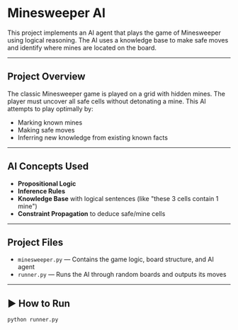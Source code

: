 # Minesweeper AI

This project implements an AI agent that plays the game of Minesweeper using logical reasoning. The AI uses a knowledge base to make safe moves and identify where mines are located on the board.

---

##  Project Overview

The classic Minesweeper game is played on a grid with hidden mines. The player must uncover all safe cells without detonating a mine. This AI attempts to play optimally by:
- Marking known mines
- Making safe moves
- Inferring new knowledge from existing known facts

---

## AI Concepts Used

- **Propositional Logic**
- **Inference Rules**
- **Knowledge Base** with logical sentences (like "these 3 cells contain 1 mine")
- **Constraint Propagation** to deduce safe/mine cells

---

## Project Files

- `minesweeper.py` — Contains the game logic, board structure, and AI agent
- `runner.py` — Runs the AI through random boards and outputs its moves

---

## ▶ How to Run

```bash
python runner.py
